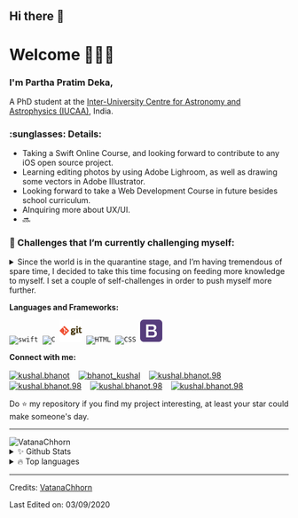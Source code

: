 ## Hi there 👋

# Welcome 🙋🏻‍♂️

### I'm Partha Pratim Deka,

A PhD student at the <a href="http://www.hdu.edu.cn](https://www.iucaa.in/en/)">Inter-University Centre for Astronomy and Astrophysics (IUCAA)</a>, India.

<h3>:sunglasses: Details:</h3>
    <ul>
    <li>Taking a Swift Online Course, and looking forward to contribute to any iOS open source project.</li>
    <li>Learning editing photos by using Adobe Lighroom, as well as drawing some vectors in Adobe Illustrator.</li>
    <li>Looking forward to take a Web Development Course in future besides school curriculum.</li>
    <li>AInquiring more about UX/UI.</li>
    <li>🔜</li>
    </ul>

### 🌱 Challenges that I’m currently challenging myself:
<details>
  <summary> Since the world is in the quarantine stage, and I’m having tremendous of spare time, I decided to take this time focusing on feeding more knowledge to myself. I set a couple of self-challenges in order to push myself more further. </summary>
  <ul>
    <br>
    <li>Learn to code 3-4 hours a day with no distraction ( One or two day off a week. )</li>
    <li>Avoid over using social media</li>
    <li>Read more books</li>
    <li>Adopting the minimalism life style</li>
    <li>🔜</li>
  </ul>
</details>



**Languages and Frameworks:**
<p align="left">
  <code><img src="https://github.com/abranhe/programming-languages-logos/blob/master/src/swift/swift_48x48.png" alt="swift" width="40" height="40" /></code>&nbsp;
  <code><img src="https://github.com/abranhe/programming-languages-logos/blob/master/src/c/c_48x48.png" alt="C" width="40" height="40" /></code>&nbsp;
  <code><img src="https://raw.githubusercontent.com/github/explore/80688e429a7d4ef2fca1e82350fe8e3517d3494d/topics/git/git.png" alt="git" width="40" height="40" /></code>&nbsp;
  <code><img src="https://github.com/abranhe/programming-languages-logos/blob/master/src/html/html_48x48.png" alt="HTML" width="40" height="40" /></code>&nbsp;
  <code><img src="https://github.com/abranhe/programming-languages-logos/blob/master/src/css/css_48x48.png" alt="CSS" width="40" height="40" /></code>&nbsp;
  <code><img src="https://raw.githubusercontent.com/github/explore/80688e429a7d4ef2fca1e82350fe8e3517d3494d/topics/bootstrap/bootstrap.png" alt="bootstrap" width="40" height="40" /></code>&nbsp;
</p>

**Connect with me:**
<p align="left">
  <a href="https://www.instagram.com/vatana.chhorn/" target="blank"><img align="center" src="https://cdn.jsdelivr.net/npm/simple-icons@3.0.1/icons/instagram.svg" alt="kushal.bhanot" height="40" width="40" /></a> &nbsp;&nbsp;
  <a href="https://twitter.com/vatana_chhorn" target="blank"><img align="center" src="https://cdn.jsdelivr.net/npm/simple-icons@3.0.1/icons/twitter.svg" alt="bhanot_kushal" height="40" width="40" /></a> &nbsp;&nbsp;
  <a href="https://www.facebook.com/vatan4c" target="blank"><img align="center" src="https://cdn.jsdelivr.net/npm/simple-icons@3.0.1/icons/facebook.svg" alt="kushal.bhanot.98" height="40" width="40" /></a> &nbsp;&nbsp;
  <a href="https://open.spotify.com/user/onlyvatana23?si=-McUZw0zTj-a8SvbVe1qZA" target="blank"><img align="center" src="https://cdn.jsdelivr.net/npm/simple-icons@3.0.1/icons/spotify.svg" alt="kushal.bhanot.98" height="40" width="40" /></a>
  &nbsp;&nbsp;
  <a href="https://www.goodreads.com/user/show/83098234-vatana-chhorn" target="blank"><img align="center" src="https://cdn.jsdelivr.net/npm/simple-icons@3.0.1/icons/goodreads.svg" alt="kushal.bhanot.98" height="40" width="40" /></a> &nbsp;&nbsp;
  <a href="https://unsplash.com/@vatanachhorn" target="blank"><img align="center" src="https://cdn.jsdelivr.net/npm/simple-icons@3.0.1/icons/unsplash.svg" alt="kushal.bhanot.98" height="40" width="40" /></a> &nbsp;&nbsp;
</p>


Do ⭐ my repository if you find my project interesting, at least your star could make someone's day.

---

<img src="https://komarev.com/ghpvc/?username=VatanaChhorn" alt="VatanaChhorn" />

<details>
  <summary>✨ Github Stats</summary>
  <br>
  <img align="left" alt="Vatana's Github Stats" src="https://github-readme-stats.vercel.app/api?username=vatanachhorn&show_icons=true&theme=dracula" />
  <br>
  <br>
  <br>
  <br>
  <br>
  <br>
  <br>
  <br>
  <br>
</details>
<details>
  <summary>🔥 Top languages</summary>
  <br>
  <img align="left" alt="Vatana's Github Stats" src="https://github-readme-stats.vercel.app/api/top-langs/?username=vatanachhorn&theme=dracula" /> <br>
  <br>
  <br>
  <br>
  <br>
  <br>
  <br>
  <br>
</details>

-----
Credits: [VatanaChhorn](https://github.com/VatanaChhorn)

Last Edited on: 03/09/2020
